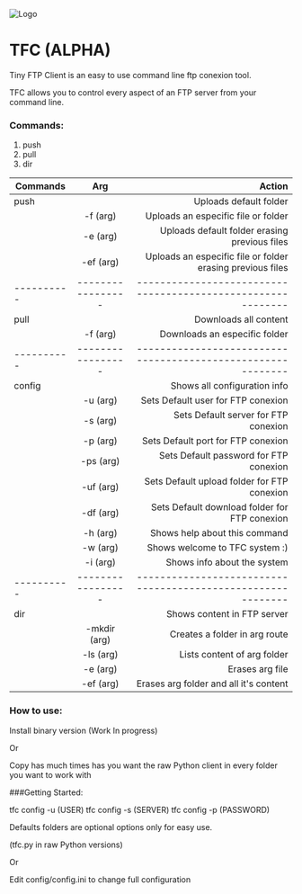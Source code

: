 ![Logo](http://i63.tinypic.com/16aa1km.png) 
# TFC (ALPHA)

Tiny FTP Client is an easy to use command line ftp conexion tool.

TFC allows you to control every aspect of an FTP server from your command line.


### Commands:

1. push
2. pull
3. dir 

| Commands | Arg             | Action                                                     |
|----------|:---------------:|-----------------------------------------------------------:|
| push     |                 | Uploads default folder                                     |
|          | -f  (arg)       | Uploads an especific file or folder                        |
|          | -e  (arg)       | Uploads default folder erasing previous files              |
|          | -ef (arg)       | Uploads an especific file or folder erasing previous files |
|----------|-----------------|------------------------------------------------------------|
| pull     |                 | Downloads all content                                      |
|          | -f (arg)        | Downloads an especific folder                              |
|----------|-----------------|------------------------------------------------------------|
| config   |                 | Shows all configuration info                               |
|          | -u (arg)        | Sets Default user for FTP conexion                         |
|          | -s (arg)        | Sets Default server for FTP conexion                       |
|          | -p (arg)        | Sets Default port for FTP conexion                         |
|          | -ps (arg)       | Sets Default password for FTP conexion                     |
|          | -uf (arg)       | Sets Default upload folder for FTP conexion                |
|          | -df (arg)       | Sets Default download folder for FTP conexion              |
|          | -h (arg)        | Shows help about this command                              |
|          | -w (arg)        | Shows welcome to TFC system :)                             |
|          | -i (arg)        | Shows info about the system                                |
|----------|-----------------|------------------------------------------------------------|
| dir      |                 | Shows content in FTP server                                |
|          | -mkdir (arg)    | Creates a folder in arg route                              |
|          | -ls (arg)       | Lists content of arg folder                                |
|          | -e (arg)        | Erases arg file                                            |
|          | -ef (arg)       | Erases arg folder and all it's content                     |

### How to use:

Install binary version (Work In progress)

Or

Copy has much times has you want the raw Python client in every folder you want to work with

###Getting Started:

tfc config -u (USER)
tfc config -s (SERVER)
tfc config -p (PASSWORD)

Defaults folders are optional options only for easy use.

(tfc.py in raw Python versions)

Or

Edit config/config.ini to change full configuration